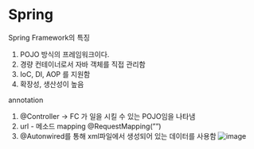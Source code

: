 # Spring

Spring Framework의 특징

1. POJO 방식의 프레임워크이다.
2. 경량 컨테이너로서 자바 객체를 직접 관리함
3. IoC, DI, AOP 를 지원함
4. 확장성, 생산성이 높음

annotation
1. @Controller → FC 가 일을 시킬 수 있는 POJO임을 나타냄
2. url - 메소드 mapping @RequestMapping(””)
3. @Autonwired를 통해 xml파일에서 생성되어 있는 데이터를 사용함
![image](https://github.com/yusuyeon1111/Spring/assets/142488306/c776a28f-5b95-4912-92bf-cafa3bca3deb)


